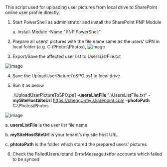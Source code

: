 
This script used for uploading user pictures from local drive to SharePoint online user profile directly.

1. Start PowerShell as administrator and install the SharePoint PNP Module

	a. Install-Module -Name "PNP.PowerShell"
	
2. Prepare all users' pictures with the file name same as the users' UPN in local folder (e.g. C:\Photos\Photos),
![image](https://user-images.githubusercontent.com/21354416/160579725-d265f2fa-f01c-48fd-9e27-21620914ddd5.png)


3. Export/Save the affected user list to UsersListFile.txt

![image](https://user-images.githubusercontent.com/21354416/151517552-413b9ce5-7dc6-4fe5-be48-d7a98d241638.png)


4. Save the UploadUserPictureToSPO.ps1 to local drive
5. Run it as below 
	
	.\UploadUserPictureToSPO.ps1 -**usersListFile** ".\UsersListFile.txt" -**mySiteHostSiteUrl** https://chengc-my.sharepoint.com -**photoPath** C:\Photos\Photos 

![image](https://user-images.githubusercontent.com/21354416/160579874-0c30b044-878e-4957-99a9-86beea5b4ebf.png)

a. **usersListFile** is the user list file name

b. **mySiteHostSiteUrl** is your tenant’s my site host URL

c. **phtotoPath** is the folder which stored the prepared users' pictures


6. Check the FailedUsers.txtand ErrorMessage.txtfor accounts which failed to be synced 
 






